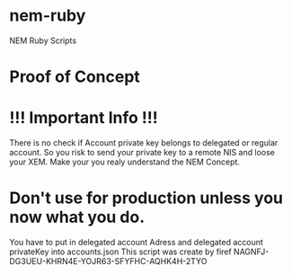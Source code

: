 # nem-ruby
NEM Ruby Scripts 

# Proof of Concept 
 
# !!! Important Info !!!
There is no check if Account private key belongs to delegated or regular account.
So you risk to send your private key to a remote NIS and loose your XEM. 
Make your you realy understand the NEM Concept.

# Don't use for production unless you now what you do.

You have to put in delegated account Adress and delegated account privateKey into accounts.json
This script was create by firef NAGNFJ-DG3UEU-KHRN4E-YOJR63-SFYFHC-AQHK4H-2TYO 

